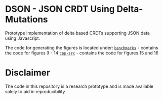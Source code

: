 # DSON - JSON CRDT Using Delta-Mutations

Prototype implementation of delta based CRDTs supporting JSON data using Javascript.

The code for generating the figures is located under:
[`benchmarks`](benchmarks) - contains the code for figures 9 - 14
[`cpp-src`](cpp-src) - contains the code for figures 15 and 16

# Disclaimer

The code in this repository is a research prototype and is made available solely to aid in reproducibility
